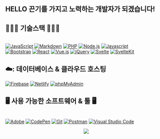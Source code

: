 <!-- ![header](https://capsule-render.vercel.app/api?type=waving&color=000&height=300&section=header&text=CODi&fontSize=90&animation=twinkling&fontColor=fff) -->

<h2>HELLO 끈기를 가지고 노력하는 개발자가 되겠습니다!</h2>

<h2>👩🏻‍💻 기술스택 👩🏻‍💻</h2>
<p>
  <br>
  <a href="https://kimsangjunv1.github.io/coding/javascript/index.html"><img alt="JavaScript" src="https://img.shields.io/badge/JavaScript-512BD4?style=flat&logo=JavaScript&logoColor=white"></a>
  <a href="#"><img alt="Markdown" src="https://img.shields.io/badge/Markdown-ffffff?logo=HTML5&logoColor=white"></a>
  <a href="#"><img alt="PHP" src="https://img.shields.io/badge/PHP-ffffff?logo=PHP&logoColor=white"></a>
  <a href="#"><img alt="Node.js" src="https://img.shields.io/badge/Node.js-ffffff?logo=Node.js&logoColor=white"></a>
  <a href="#"><img alt="Javascript" src="https://img.shields.io/badge/Javascript-ffffff?logo=Node.js&logoColor=white"></a>
  <br>
  <a href="#"><img alt="Bootstrap" src="https://img.shields.io/badge/Bootstrap-ffffff?logo=Bootstrap&logoColor=white"></a>
  <a href="#"><img alt="React" src="https://img.shields.io/badge/React-512BD4?logo=React&logoColor=white"></a>
  <a href="#"><img alt="Vue.js" src="https://img.shields.io/badge/Vue.js-ffffff?logo=Vue.js&logoColor=white"></a>
  <a href="#"><img alt="jQuery" src="https://img.shields.io/badge/jQuery-512BD4?logo=jQuery&logoColor=white"></a>
  <a href="#"><img alt="Svelte" src="https://img.shields.io/badge/Svelte-512BD4?logo=Svelte&logoColor=white"></a>
  <a href="#"><img alt="SvelteKit" src="https://img.shields.io/badge/SvelteKit-512BD4?logo=SvelteKit&logoColor=white"></a>
  <br>
</p>
<h2>☁️: 데이터베이스 & 클라우드 호스팅</h2>
<p>
  <a href="#"><img alt="Firebase" src="https://img.shields.io/badge/Firebase-ffffff?logo=Firebase&logoColor=512BD4"></a>
  <a href="#"><img alt="Netlify" src="https://img.shields.io/badge/Netlify-ffffff?logo=Netlify&logoColor=512BD4"></a>
  <a href="#"><img alt="phpMyAdmin" src="https://img.shields.io/badge/phpMyAdmin-512BD4?logo=phpMyAdmin&logoColor=white"></a>
</p>
<h2>🖥️ 사용 가능한 소프트웨어 & 툴 🖥️</h2>
<p>
  <br>
  <a href="#"><img alt="Adobe" src="https://img.shields.io/badge/Adobe-ffffff?logo=Adobe&logoColor=512BD4"></a>
  <a href="#"><img alt="CodePen" src="https://img.shields.io/badge/CodePen-512BD4?logo=CodePen&logoColor=white"></a>
  <a href="#"><img alt="Git" src="https://img.shields.io/badge/Git-ffffff?logo=Git&logoColor=512BD4"></a>
  <a href="#"><img alt="Postman" src="https://img.shields.io/badge/Postman-512BD4?logo=Postman&logoColor=white"></a>
  <a href="#"><img alt="Visual Studio Code" src="https://img.shields.io/badge/Visual Studio Code-ffffff?logo=Visual Studio Code&logoColor=512BD4"></a>
</p>

<p align="center">
  <a href="https://hits.seeyoufarm.com"><img src="https://hits.seeyoufarm.com/api/count/incr/badge.svg?url=https%3A%2F%2Fgithub.com%2Fhyeinisfree&count_bg=%2341B883&title_bg=%23CDC2C2&icon=github.svg&icon_color=%23E7E7E7&title=hits&edge_flat=false"/></a>
</p>
